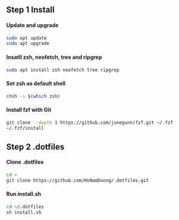 ## Step 1 Install

#### Update and upgrade

```bash
sudo apt update
sudo apt upgrade
```

#### Insatll zsh, neofetch, tree and ripgrep

```bash
sudo apt install zsh neofetch tree ripgrep
```

#### Set zsh as default shell

```bash
chsh -s $(which zsh)
```

#### Install fzf with Git

```bash
git clone --depth 1 https://github.com/junegunn/fzf.git ~/.fzf
~/.fzf/install
```

## Step 2 .dotfiles

#### Clone .dotfiles

```bash
cd ~
git clone https://github.com/HoNamDuong/.dotfiles.git
```

#### Run install.sh

```bash
cd ~/.dotfiles
sh install.sh
```
